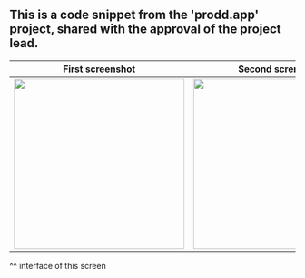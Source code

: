 ## This is a code snippet from the 'prodd.app' project, shared with the approval of the project lead.


| First screenshot  | Second screnshot |  
| ------------- | ------------- | 
| <img src="https://github.com/K-Lesha/Snaphot-from-the-prodd.app-project-2023/assets/106081917/ed81005f-83fd-4420-bb64-df4b52eab6b5" width="300"> |  <img src="https://github.com/K-Lesha/Snaphot-from-the-prodd.app-project-2023/assets/106081917/cfb80c34-75ef-426f-bf61-bbb15575f068" width="300"> | 






^^ interface of this screen

